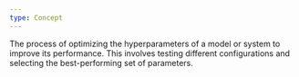 ```yaml
---
type: Concept
---
```


The process of optimizing the hyperparameters of a model or system to improve its performance. This involves testing different configurations and selecting the best-performing set of parameters.